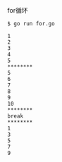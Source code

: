 for循环

```
$ go run for.go  

1
2
3
4
5
********
5
6
7
8
9
10
********
break
********
1
3
5
7
9
```
